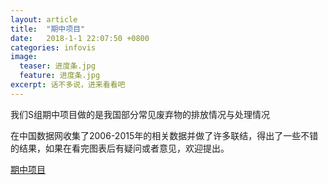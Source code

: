 ```yaml
---
layout: article
title:  "期中项目"
date:   2018-1-1 22:07:50 +0800
categories: infovis 
image:
  teaser: 进度条.jpg
  feature: 进度条.jpg
excerpt: 话不多说，进来看看吧
---
```


我们S组期中项目做的是我国部分常见废弃物的排放情况与处理情况

在中国数据网收集了2006-2015年的相关数据并做了许多联结，得出了一些不错的结果，如果在看完图表后有疑问或者意见，欢迎提出。

[期中项目](https://yejiejie.github.io/the-middle-project/index.html)